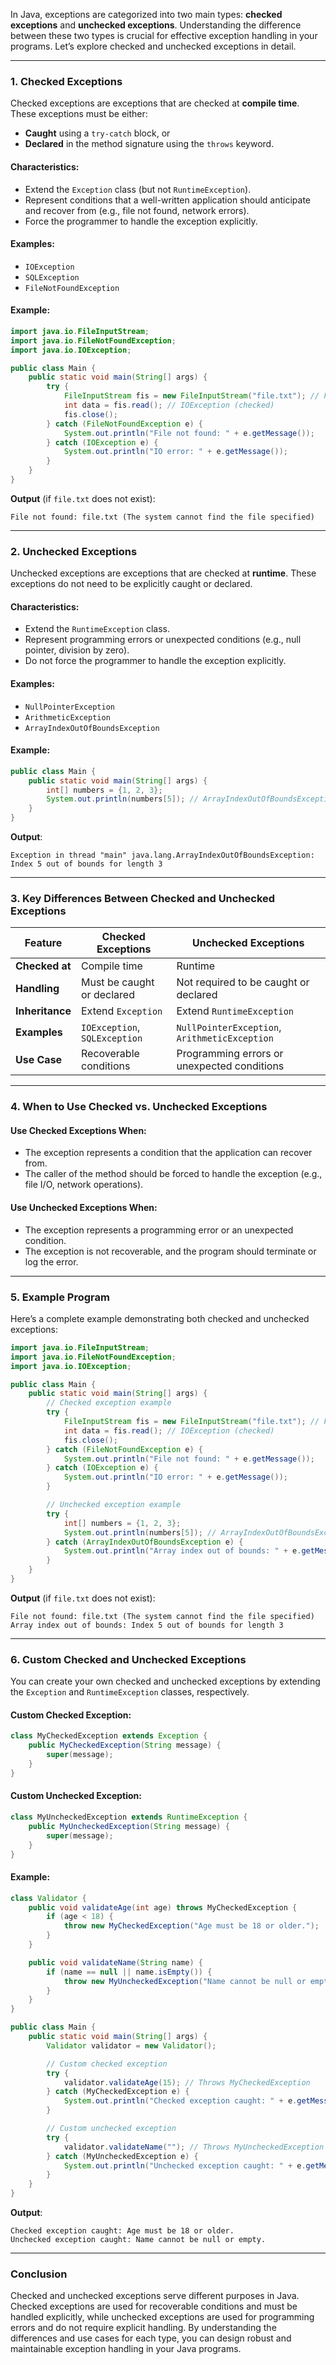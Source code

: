 In Java, exceptions are categorized into two main types: **checked exceptions** and **unchecked exceptions**. Understanding the difference between these two types is crucial for effective exception handling in your programs. Let’s explore checked and unchecked exceptions in detail.

---

### **1. Checked Exceptions**
Checked exceptions are exceptions that are checked at **compile time**. These exceptions must be either:
- **Caught** using a `try-catch` block, or
- **Declared** in the method signature using the `throws` keyword.

#### **Characteristics**:
- Extend the `Exception` class (but not `RuntimeException`).
- Represent conditions that a well-written application should anticipate and recover from (e.g., file not found, network errors).
- Force the programmer to handle the exception explicitly.

#### **Examples**:
- `IOException`
- `SQLException`
- `FileNotFoundException`

#### **Example**:
```java
import java.io.FileInputStream;
import java.io.FileNotFoundException;
import java.io.IOException;

public class Main {
    public static void main(String[] args) {
        try {
            FileInputStream fis = new FileInputStream("file.txt"); // FileNotFoundException (checked)
            int data = fis.read(); // IOException (checked)
            fis.close();
        } catch (FileNotFoundException e) {
            System.out.println("File not found: " + e.getMessage());
        } catch (IOException e) {
            System.out.println("IO error: " + e.getMessage());
        }
    }
}
```
**Output** (if `file.txt` does not exist):
```
File not found: file.txt (The system cannot find the file specified)
```

---

### **2. Unchecked Exceptions**
Unchecked exceptions are exceptions that are checked at **runtime**. These exceptions do not need to be explicitly caught or declared.

#### **Characteristics**:
- Extend the `RuntimeException` class.
- Represent programming errors or unexpected conditions (e.g., null pointer, division by zero).
- Do not force the programmer to handle the exception explicitly.

#### **Examples**:
- `NullPointerException`
- `ArithmeticException`
- `ArrayIndexOutOfBoundsException`

#### **Example**:
```java
public class Main {
    public static void main(String[] args) {
        int[] numbers = {1, 2, 3};
        System.out.println(numbers[5]); // ArrayIndexOutOfBoundsException (unchecked)
    }
}
```
**Output**:
```
Exception in thread "main" java.lang.ArrayIndexOutOfBoundsException: Index 5 out of bounds for length 3
```

---

### **3. Key Differences Between Checked and Unchecked Exceptions**

| Feature                | Checked Exceptions              | Unchecked Exceptions            |
|------------------------|---------------------------------|---------------------------------|
| **Checked at**         | Compile time                    | Runtime                         |
| **Handling**           | Must be caught or declared      | Not required to be caught or declared |
| **Inheritance**        | Extend `Exception`              | Extend `RuntimeException`       |
| **Examples**           | `IOException`, `SQLException`   | `NullPointerException`, `ArithmeticException` |
| **Use Case**           | Recoverable conditions          | Programming errors or unexpected conditions |

---

### **4. When to Use Checked vs. Unchecked Exceptions**

#### **Use Checked Exceptions When**:
- The exception represents a condition that the application can recover from.
- The caller of the method should be forced to handle the exception (e.g., file I/O, network operations).

#### **Use Unchecked Exceptions When**:
- The exception represents a programming error or an unexpected condition.
- The exception is not recoverable, and the program should terminate or log the error.

---

### **5. Example Program**
Here’s a complete example demonstrating both checked and unchecked exceptions:

```java
import java.io.FileInputStream;
import java.io.FileNotFoundException;
import java.io.IOException;

public class Main {
    public static void main(String[] args) {
        // Checked exception example
        try {
            FileInputStream fis = new FileInputStream("file.txt"); // FileNotFoundException (checked)
            int data = fis.read(); // IOException (checked)
            fis.close();
        } catch (FileNotFoundException e) {
            System.out.println("File not found: " + e.getMessage());
        } catch (IOException e) {
            System.out.println("IO error: " + e.getMessage());
        }

        // Unchecked exception example
        try {
            int[] numbers = {1, 2, 3};
            System.out.println(numbers[5]); // ArrayIndexOutOfBoundsException (unchecked)
        } catch (ArrayIndexOutOfBoundsException e) {
            System.out.println("Array index out of bounds: " + e.getMessage());
        }
    }
}
```
**Output** (if `file.txt` does not exist):
```
File not found: file.txt (The system cannot find the file specified)
Array index out of bounds: Index 5 out of bounds for length 3
```

---

### **6. Custom Checked and Unchecked Exceptions**
You can create your own checked and unchecked exceptions by extending the `Exception` and `RuntimeException` classes, respectively.

#### **Custom Checked Exception**:
```java
class MyCheckedException extends Exception {
    public MyCheckedException(String message) {
        super(message);
    }
}
```

#### **Custom Unchecked Exception**:
```java
class MyUncheckedException extends RuntimeException {
    public MyUncheckedException(String message) {
        super(message);
    }
}
```

#### **Example**:
```java
class Validator {
    public void validateAge(int age) throws MyCheckedException {
        if (age < 18) {
            throw new MyCheckedException("Age must be 18 or older.");
        }
    }

    public void validateName(String name) {
        if (name == null || name.isEmpty()) {
            throw new MyUncheckedException("Name cannot be null or empty.");
        }
    }
}

public class Main {
    public static void main(String[] args) {
        Validator validator = new Validator();

        // Custom checked exception
        try {
            validator.validateAge(15); // Throws MyCheckedException
        } catch (MyCheckedException e) {
            System.out.println("Checked exception caught: " + e.getMessage());
        }

        // Custom unchecked exception
        try {
            validator.validateName(""); // Throws MyUncheckedException
        } catch (MyUncheckedException e) {
            System.out.println("Unchecked exception caught: " + e.getMessage());
        }
    }
}
```
**Output**:
```
Checked exception caught: Age must be 18 or older.
Unchecked exception caught: Name cannot be null or empty.
```

---

### **Conclusion**
Checked and unchecked exceptions serve different purposes in Java. Checked exceptions are used for recoverable conditions and must be handled explicitly, while unchecked exceptions are used for programming errors and do not require explicit handling. By understanding the differences and use cases for each type, you can design robust and maintainable exception handling in your Java programs.
